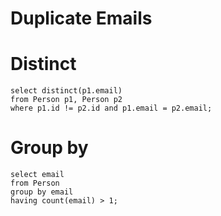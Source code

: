 # Duplicate Emails

# Distinct

```
select distinct(p1.email)
from Person p1, Person p2
where p1.id != p2.id and p1.email = p2.email;
```

# Group by

```
select email
from Person
group by email
having count(email) > 1;
```
